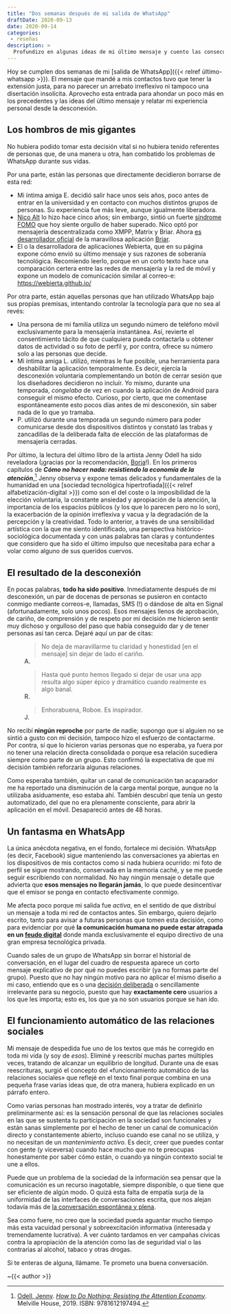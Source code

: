 ```yaml
---
title: "Dos semanas después de mi salida de WhatsApp"
draftDate: 2020-09-13
date: 2020-09-14
categories:
 - reseñas
description: >
  Profundizo en algunas ideas de mi último mensaje y cuento las consecuencias observables de mi decisión hasta hoy, día en que se cumplen dos semanas de mi salida de la plataforma de chat de Facebook.
---
```


Hoy se cumplen dos semanas de mi [salida de WhatsApp]({{< relref último-whatsapp >}}). El mensaje que mandé a mis contactos tuvo que tener la extensión justa, para no parecer un arrebato irreflexivo ni tampoco una disertación insolícita. Aprovecho esta entrada para ahondar un poco más en los precedentes y las ideas del último mensaje y relatar mi experiencia personal desde la desconexión.


Los hombros de mis gigantes
---

No hubiera podido tomar esta decisión vital si no hubiera tenido referentes de personas que, de una manera u otra, han combatido los problemas de WhatsApp durante sus vidas.

Por una parte, están las personas que directamente decidieron borrarse de esta red:
- Mi íntima amiga E. decidió salir hace unos seis años, poco antes de entrar en la universidad y en contacto con muchos distintos grupos de personas. Su experiencia fue más leve, aunque igualmente liberadora.
- [Nico Alt](https://nico.dorfbrunnen.eu) lo hizo hace cinco años; sin embargo, sintió un fuerte [síndrome FOMO](https://es.wikipedia.org/wiki/Síndrome_FOMO) que hoy siente orgullo de haber superado. Nico optó por mensajería descentralizada como XMPP, Matrix y Briar. Ahora [es desarrollador oficial](https://nico.dorfbrunnen.eu/tags/briar/) de la maravillosa aplicación [Briar](https://briarproject.org/).
- El o la desarrolladora de aplicaciones Webierta, que en su página expone cómo envió su último mensaje y sus razones de soberanía tecnológica. Recomiendo leerlo, porque en un corto texto hace una comparación certera entre las redes de mensajería y la red de móvil y expone un modelo de comunicación similar al correo-e: https://webierta.github.io/


Por otra parte, están aquellas personas que han utilizado WhatsApp bajo sus propias premisas, intentando controlar la tecnología para que no sea al revés:
- Una persona de mi familia utiliza un segundo número de teléfono móvil exclusivamente para la mensajería instantánea. Así, revierte el consentimiento tácito de que cualquiera pueda contactarla u obtener datos de actividad o su foto de perfil y, por contra, ofrece su número solo a las personas que decide.
- Mi íntima amiga L. utilizó, mientras le fue posible, una herramienta para deshabilitar la aplicación temporalmente. Es decir, ejercía la desconexión voluntaria complementando un botón de cerrar sesión que los diseñadores decidieron no incluír. Yo mismo, durante una temporada, _congelaba_ de vez en cuando la aplicación de Android para conseguir el mismo efecto. Curioso, por cierto, que me comentase espontáneamente esto pocos días antes de mi desconexión, sin saber nada de lo que yo tramaba.
- P. utilizó durante una temporada un segundo número para poder comunicarse desde dos dispositivos distintos y constató las trabas y zancadillas de la deliberada falta de elección de las plataformas de mensajería cerradas.


Por último, la lectura del último libro de la artista Jenny Odell ha sido reveladora (¡gracias por la recomendación, [Borja](https://deregil.es/)!). En los primeros capítulos de **_Cómo no hacer nada: resistiendo la economía de la atención_**,[^htdn] Jenny observa y expone temas delicados y fundamentales de la humanidad en una [sociedad tecnológica hipertrofiada]({{< relref alfabetización-digital >}}) como son el del coste o la imposibilidad de la elección voluntaria, la constante ansiedad y apropiación de la atención, la importancia de los espacios públicos (y los que lo parecen pero no lo son), la exacerbación de la opinión irreflexiva y vacua y la degradación de la percepción y la creatividad. Todo lo anterior, a través de una sensibilidad artística con la que me siento identificado, una perspectiva histórico-sociológica documentada y con unas palabras tan claras y contundentes que considero que ha sido el último impulso que necesitaba para echar a volar como alguno de sus queridos cuervos.

[^htdn]: [Odell, Jenny](https://www.jennyodell.com/about-news.html). [_How to Do Nothing: Resisting the Attention Economy_](https://www.mhpbooks.com/books/how-to-do-nothing/). Melville House, 2019. ISBN: 9781612197494.


El resultado de la desconexión
---

En pocas palabras, **todo ha sido positivo**. Inmediatamente después de mi desconexión, un par de docenas de personas se pusieron en contacto conmigo mediante correos-e, llamadas, SMS (!) o dándose de alta en Signal (afortunadamente, solo unos pocos). Esos mensajes llenos de aprobación, de cariño, de comprensión y de respeto por mi decisión me hicieron sentir muy dichoso y orgulloso del paso que había conseguido dar y de tener personas así tan cerca. Dejaré aquí un par de citas:

<figure>

> No deja de maravillarme tu claridad y honestidad [en el mensaje] sin dejar de lado el cariño.

<figcaption style="margin-top: -1em">A.</figcaption>
</figure>
<figure>

> Hasta qué punto hemos llegado si dejar de usar una app resulta algo súper épico y dramático cuando realmente es algo banal.

<figcaption style="margin-top: -1em">R.</figcaption>
</figure>
<figure>

> Enhorabuena, Roboe. Es inspirador.

<figcaption style="margin-top: -1em">J.</figcaption>
</figure>


No recibí **ningún reproche** por parte de nadie; supongo que si alguien no se sintió a gusto con mi decisión, tampoco hizo el esfuerzo de contactarme. Por contra, sí que lo hicieron varias personas que no esperaba, ya fuera por no tener una relación directa consolidada o porque esa relación sucediera siempre como parte de un grupo. Esto confirmó la expectativa de que mi decisión también reforzaría algunas relaciones.

Como esperaba también, quitar un canal de comunicación tan acaparador me ha reportado una disminución de la carga mental porque, aunque no la utilizaba asiduamente, eso estaba ahí. También descubrí que tenía un gesto automatizado, del que no era plenamente consciente, para abrir la aplicación en el móvil. Desapareció antes de 48 horas.


Un fantasma en WhatsApp
---

La única anécdota negativa, en el fondo, fortalece mi decisión. WhatsApp (es decir, Facebook) sigue manteniendo las conversaciones ya abiertas en los dispositivos de mis contactos como si nada hubiera ocurrido: mi foto de perfil se sigue mostrando, conservada en la memoria caché, y se me puede seguir escribiendo con normalidad. No hay ningún mensaje o detalle que advierta que **esos mensajes no llegarán jamás**, lo que puede desincentivar que el emisor se ponga en contacto efectivamente conmigo.

Me afecta poco porque mi salida fue _activa_, en el sentido de que distribuí un mensaje a toda mi red de contactos antes. Sin embargo, quiero dejarlo escrito, tanto para avisar a futuras personas que tomen esta decisión, como para evidenciar por qué **la comunicación humana no puede estar atrapada en un [feudo digital](https://es.wikipedia.org/wiki/Jardín_vallado_(informática))** donde manda exclusivamente el equipo directivo de una gran empresa tecnológica privada.

Cuando sales de un grupo de WhatsApp sin borrar el historial de conversación, en el lugar del cuadro de respuesta aparece un corto mensaje explicativo de por qué no puedes escribir (ya no formas parte del grupo). Puesto que no hay ningún motivo para no aplicar el mismo diseño a mi caso, entiendo que es o una [decisión deliberada](https://maldita.es/malditatecnologia/2020/06/25/patrones-oscuros-tecnica-actuar-contra-voluntad-internet/) o sencillamente irrelevante para su negocio, puesto que hay **exactamente cero** usuarios a los que les importa; esto es, los que ya no son usuarios porque se han ido.


El funcionamiento automático de las relaciones sociales
---

Mi mensaje de despedida fue uno de los textos que más he corregido en toda mi vida (y soy de _esos_). Eliminé y reescribí muchas partes múltiples veces, tratando de alcanzar un equilibrio de longitud. Durante una de esas reescrituras, surgió el concepto del «funcionamiento automático de las relaciones sociales» que reflejé en el texto final porque combina en una pequeña frase varias ideas que, de otra manera, hubiera explicado en un párrafo entero.

Como varias personas han mostrado interés, voy a tratar de definirlo preliminarmente así: es la sensación personal de que las relaciones sociales en las que se sustenta tu participación en la sociedad son funcionales y están sanas simplemente por el hecho de tener un canal de comunicación directo y constantemente abierto, incluso cuando ese canal no se utiliza, y no necesitan de un _mantenimiento activo_. Es decir, creer que puedes contar con gente (y viceversa) cuando hace mucho que no te preocupas honestamente por saber cómo están, o cuando ya ningún contexto social te une a ellos.

Puede que un problema de la sociedad de la información sea pensar que la comunicación es un recurso inagotable, siempre disponible, o que tiene que ser eficiente de algún modo. O quizá esta falta de empatía surja de la uniformidad de las interfaces de conversaciones escrita, que nos alejan todavía más de [la conversación espontánea y plena](https://www.eldiario.es/contrapoder/defensa-conversacion_132_1002767.html).

Sea como fuere, no creo que la sociedad pueda aguantar mucho tiempo más esta vacuidad personal y sobreexcitación informativa (interesada y tremendamente lucrativa). A ver cuánto tardamos en ver campañas cívicas contra la apropiación de la atención como las de seguridad vial o las contrarias al alcohol, tabaco y otras drogas.

Si te enteras de alguna, llámame. Te prometo una buena conversación.


~{{< author >}}
